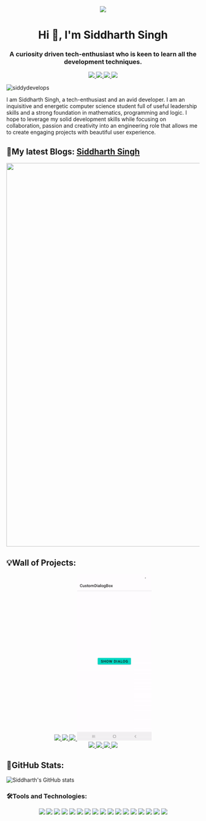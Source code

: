 <p align="center"> <img src="https://user-images.githubusercontent.com/72121163/174301963-cc67fc9b-20ee-4809-a060-0e0c348e7484.svg" /> </p>

<h1 align="center">Hi 👋, I'm Siddharth Singh</h1>
<h3 align="center">A curiosity driven tech-enthusiast who is keen to learn all the development techniques.</h3>

<p align="center">
  <a href="https://siddydevelops.github.io/" target="_blank">
    <img src="https://img.shields.io/static/v1?label=|&message=WEBSITE&color=0e75b6&style=flat&logo=react&logo-color=white"/>
  </a>
  <a href="https://www.linkedin.com/in/siddharth-singh-08/" target="_blank">
    <img src="https://img.shields.io/static/v1?label=|&message=LINKED-IN&color=0e75b6&style=flat&logo=linkedin&logo-color=white"/>
  </a>
  <a href="https://medium.com/@SiddyDevelops" target="_blank">
      <img src="https://img.shields.io/static/v1?label=|&message=MEDIUM&color=0e75b6&style=flat&logo=medium&logo-color=white"/>
  </a>
  <a href="https://www.instagram.com/_siddy_08_/" target="_blank">
      <img src="https://img.shields.io/static/v1?label=|&message=INSTAGRAM&color=0e75b6&style=flat&logo=instagram&logo-color=white"/>
  </a>
</p>

<p align="left"> <img src="https://komarev.com/ghpvc/?username=siddydevelops&label=Profile%20views&color=0e75b6&style=flat" alt="siddydevelops" /> </p>

I am Siddharth Singh, a tech-enthusiast and an avid developer. I am an inquisitive and energetic computer science student full of useful leadership skills and a strong foundation in mathematics, programming and logic. I hope to leverage my solid development skills while focusing on collaboration, passion and creativity into an engineering role that allows me to create engaging projects with beautiful user experience.

<h2 align="left">📝My latest Blogs: <a href="https://medium.com/@SiddyDevelops">Siddharth Singh</a></h2>
<p align="center">
<img gravity="center" align="center" height="1000" width = "750" src = "https://github.com/SiddyDevelops/SiddyDevelops/assets/72121163/1f6a10bb-9244-4d52-ab4e-999948ac085e" />
</p>
<!-- ![medium blog board](https://github.com/SiddyDevelops/SiddyDevelops/assets/72121163/1f6a10bb-9244-4d52-ab4e-999948ac085e) -->

<!-- <a target="_blank" href="https://github-readme-medium-recent-article.vercel.app/medium/@SiddyDevelops/0"><img src="https://github-readme-medium-recent-article.vercel.app/medium/@SiddyDevelops/1" alt="Recent Article 0"> 
<a target="_blank" href="https://github-readme-medium-recent-article.vercel.app/medium/@SiddyDevelops/0"><img src="https://github-readme-medium-recent-article.vercel.app/medium/@SiddyDevelops/0" alt="Recent Article 1"> 
<a target="_blank" href="https://github-readme-medium-recent-article.vercel.app/medium/@SiddyDevelops/1"><img src="https://github-readme-medium-recent-article.vercel.app/medium/@SiddyDevelops/2" alt="Recent Article 2">
<a target="_blank" href="https://github-readme-medium-recent-article.vercel.app/medium/@SiddyDevelops/2"><img src="https://github-readme-medium-recent-article.vercel.app/medium/@SiddyDevelops/3" alt="Recent Article 3">
<a target="_blank" href="https://github-readme-medium-recent-article.vercel.app/medium/@SiddyDevelops/3"><img src="https://github-readme-medium-recent-article.vercel.app/medium/@SiddyDevelops/4" alt="Recent Article 4"> -->
   
<h2 align="left">💡Wall of Projects:</h2>
<div class="scrollmenu" align = "center">
	<a href = "https://github.com/SiddyDevelops/Aldo">
 	<img width = "195" src = "res/AldoGIF.gif" />
 	</a>
	<a href = "https://github.com/SiddyDevelops/Detect-My-Mask">
	 <img width = "195" src = "res/DetectMyMaskGIF.gif" />
 	</a>
	<a href = "https://github.com/SiddyDevelops/InstaStoryView">
 	<img width = "195" src = "res/InstaStoryViewGIF.gif" />
 	</a>
	<a href = "https://github.com/SiddyDevelops/CustomLottieDialogBox-Android">
	<img width = "195" src = "res/CustomLottieDialogGIF.gif" />
 	</a>
</div>
	 
<div class="scrollmenu" align = "center">
	<a href = "https://github.com/SiddyDevelops/Blogaro">
 	<img width = "195" src = "res/BlogaroGIF.gif" />
 	</a>
	<a href = "https://github.com/SiddyDevelops/NewsDaily">
 	<img width = "195" src = "res/NewsGIF.gif" />
 	</a>
	<a href = "https://github.com/SiddyDevelops/Spotify-Kotlin">
 	<img width = "195" src = "res/SpotifyCloneGIF.gif" />
 	</a>
	<a href = "https://github.com/SiddyDevelops/Download-wallpaper-and-setbackground">
 	<img width = "195" src = "res/WallpaperGIF.gif" />
 	</a>
</div>
   
<h2 align="left">🚀GitHub Stats:</h2>
   
![Siddharth's GitHub stats](https://github-readme-stats.vercel.app/api?username=siddydevelops&show_icons=true&count_private=true&theme=radical)
  
<h3 align="left">🛠️Tools and Technologies:</h3>
<p align="center">
    <img src="https://img.shields.io/static/v1?label=|&message=ANDROID&color=0e75b6&style=flat&logo=android"/>
    <img src="https://img.shields.io/static/v1?label=|&message=KOTLIN&color=0e75b6&style=flat&logo=kotlin"/>
    <img src="https://img.shields.io/static/v1?label=|&message=JAVA&color=0e75b6&style=flat&logo=java"/> 
    <img src="https://img.shields.io/static/v1?label=|&message=C/CPP&color=0e75b6&style=flat&logo=c"/> 
    <img src="https://img.shields.io/static/v1?label=|&message=PYTHON&color=0e75b6&style=flat&logo=python"/>
    <img src="https://img.shields.io/static/v1?label=|&message=HTML5&color=0e75b6&style=flat&logo=html5"/>
    <img src="https://img.shields.io/static/v1?label=|&message=CSS3&color=0e75b6&style=flat&logo=css3"/>
    <img src="https://img.shields.io/static/v1?label=|&message=BOOTSTRAP&color=0e75b6&style=flat&logo=bootstrap"/>
    <img src="https://img.shields.io/static/v1?label=|&message=JAVASCRIPT&color=0e75b6&style=flat&logo=javascript"/>
    <img src="https://img.shields.io/static/v1?label=|&message=REACT.JS&color=0e75b6&style=flat&logo=react"/>
    <img src="https://img.shields.io/static/v1?label=|&message=AWS&color=0e75b6&style=flat&logo=amazon"/>
    <img src="https://img.shields.io/static/v1?label=|&message=ADOBE&color=0e75b6&style=flat&logo=adobe"/>
    <img src="https://img.shields.io/static/v1?label=|&message=FIGMA&color=0e75b6&style=flat&logo=figma"/>
    <img src="https://img.shields.io/static/v1?label=|&message=MEDIUM&color=0e75b6&style=flat&logo=medium"/>
    <img src="https://img.shields.io/static/v1?label=|&message=MONGO-DB&color=0e75b6&style=flat&logo=mongodb"/>
    <img src="https://img.shields.io/static/v1?label=|&message=GIT&color=0e75b6&style=flat&logo=git"/>
    <img src="https://img.shields.io/static/v1?label=|&message=FIREBASE&color=0e75b6&style=flat&logo=firebase"/>
</p>
